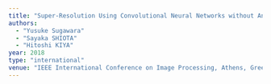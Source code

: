 ```yaml
---
title: "Super-Resolution Using Convolutional Neural Networks without Any Checkerboard Artifacts"
authors:
  - "Yusuke Sugawara"
  - "Sayaka SHIOTA"
  - "Hitoshi KIYA"
year: 2018
type: "international"
venue: "IEEE International Conference on Image Processing, Athens, Greece, 2018-10-08."
---
```


